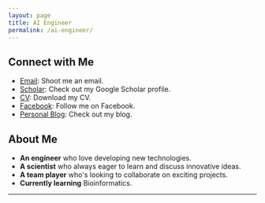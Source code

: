 ```yaml
---
layout: page
title: AI Engineer
permalink: /ai-engineer/
---
```


## Connect with Me
- [Email](mailto:ongxuanhong@gmail.com): Shoot me an email.
- [Scholar](https://scholar.google.com/citations?user=hvjCul4AAAAJ&hl=en): Check out my Google Scholar profile.
- [CV](docs/HongOng_CurriculumVitae.pdf): Download my CV.
- [Facebook](https://www.facebook.com/ong.x.hong): Follow me on Facebook.
- [Personal Blog](https://medium.com/@ongxuanhong): Check out my blog.

## About Me
- **An engineer** who love developing new technologies.
- **A scientist** who always eager to learn and discuss innovative ideas.
- **A team player** who's looking to collaborate on exciting projects.
- **Currently learning** Bioinformatics. 

---